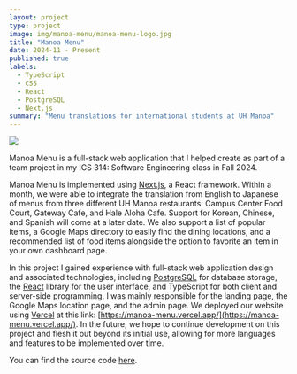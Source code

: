 ```yaml
---
layout: project
type: project
image: img/manoa-menu/manoa-menu-logo.jpg
title: "Manoa Menu"
date: 2024-11 - Present
published: true
labels:
  - TypeScript
  - CSS
  - React
  - PostgreSQL
  - Next.js
summary: "Menu translations for international students at UH Manoa"
---
```


<img class="img-fluid" src="../img/manoa-menu/landing-page.png">

Manoa Menu is a full-stack web application that I helped create as part of a team project in my ICS 314: Software Engineering class in Fall 2024.

Manoa Menu is implemented using [Next.js](https://nextjs.org/), a React framework. Within a month, we were able to integrate the translation from English to Japanese of menus from three different UH Manoa restaurants: Campus Center Food Court, Gateway Cafe, and Hale Aloha Cafe. Support for Korean, Chinese, and Spanish will come at a later date. We also support a list of popular items, a Google Maps directory to easily find the dining locations, and a recommended list of food items alongside the option to favorite an item in your own dashboard page.

In this project I gained experience with full-stack web application design and associated technologies, including [PostgreSQL](https://www.postgresql.org/) for database storage, the [React](https://react.dev/) library for the user interface, and TypeScript for both client and server-side programming. I was mainly responsible for the landing page, the Google Maps location page, and the admin page. We deployed our website using [Vercel](https://vercel.com/) at this link: [https://manoa-menu.vercel.app/](https://manoa-menu.vercel.app/). In the future, we hope to continue development on this project and flesh it out beyond its initial use, allowing for more languages and features to be implemented over time.

You can find the source code [here](https://github.com/manoa-menu/manoa-menu).
